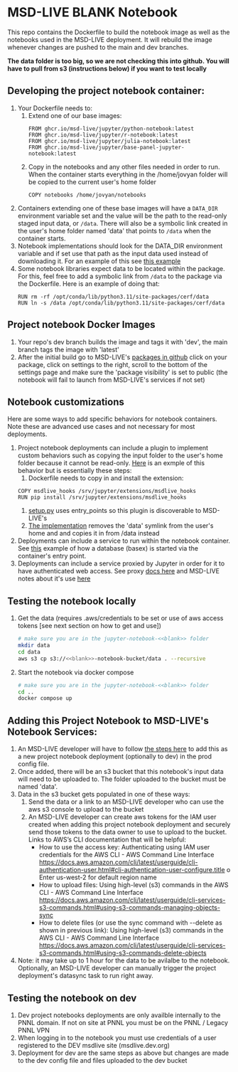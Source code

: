 # MSD-LIVE BLANK Notebook

This repo contains the Dockerfile to build the notebook image as well as the notebooks
used in the MSD-LIVE deployment. It will rebuild the image whenever changes are pushed to the main and dev branches.

**The data folder is too big, so we are not checking this into github. You will have
to pull from s3 (instructions below) if you want to test locally**



## Developing the project notebook container:
1. Your Dockerfile needs to:
   1. Extend one of our base images:
      ```
      FROM ghcr.io/msd-live/jupyter/python-notebook:latest 
      FROM ghcr.io/msd-live/jupyter/r-notebook:latest 
      FROM ghcr.io/msd-live/jupyter/julia-notebook:latest 
      FROM ghcr.io/msd-live/jupyter/base-panel-jupyter-notebook:latest

      ```
   1. Copy in the notebooks and any other files needed in order to run. When the container starts everything in the /home/jovyan folder will be copied to the current user's home folder
      ```
      COPY notebooks /home/jovyan/notebooks
      ```
1. Containers extending one of these base images will have a `DATA_DIR` environment variable set and the value will be the path to the read-only staged input data, or `/data`. There will also be a symbolic link created in the user's home folder named 'data' that points to `/data` when the container starts. 
1. Notebook implementations should look for the DATA_DIR environment variable and if set use that path as the input data used instead of downloading it.  For an example of this see [this example](https://github.com/MSD-LIVE/jupyter-notebook-cerf/blob/f5e6753ef524f5b8bfd64e9dac89c3c59a1aa457/notebooks/quickstarter.ipynb#L121)
1. Some notebook libraries expect data to be located within the package. For this, feel free to add a symbolic link from `/data` to the package via the Dockerfile. Here is an example of doing that:
   ```
   RUN rm -rf /opt/conda/lib/python3.11/site-packages/cerf/data
   RUN ln -s /data /opt/conda/lib/python3.11/site-packages/cerf/data
   ```

## Project notebook Docker Images 
1. Your repo's dev branch builds the image and tags it with 'dev', the main branch tags the image with 'latest'
1. After the initial build go to MSD-LIVE's [packages in github](https://github.com/orgs/MSD-LIVE/packages) click on your package, click on settings to the right, scroll to the bottom of the settings page and make sure the 'package visibility' is set to public (the notebook will fail to launch from MSD-LIVE's services if not set)


## Notebook customizations

Here are some ways to add specific behaviors for notebook containers. Note these are advanced use cases and not necessary for most deployments.

1. Project notebook deployments can include a plugin to implement custom behaviors such as copying the input folder to the user's home folder because it cannot be read-only. [Here](https://github.com/MSD-LIVE/jupyter-notebook-statemodify) is an exmple of this behavior but is essentially these steps:
   1. Dockerfile needs to copy in and install the extension:
   ```
   COPY msdlive_hooks /srv/jupyter/extensions/msdlive_hooks
   RUN pip install /srv/jupyter/extensions/msdlive_hooks
   ```
   1. [setup.py](https://github.com/MSD-LIVE/jupyter-notebook-statemodify/blob/main/msdlive_hooks/setup.py) uses entry_points so this plugin is discoverable to MSD-LIVE's
   1. [The implementation](https://github.com/MSD-LIVE/jupyter-notebook-statemodify/blob/main/msdlive_hooks/msdlive_hooks/activate.py) removes the 'data' symlink from the user's home and and copies it in from /data instead
1. Deployments can include a service to run within the notebook container. See [this](https://github.com/MSD-LIVE/jupyter-notebook-rgcam) example of how a database (basex) is started via the container's entry point.
1. Deployments can include a service proxied by Jupyter in order for it to have authenticated web access. See proxy [docs here](https://jupyter-server-proxy.readthedocs.io/en/latest/index.html) and MSD-LIVE notes about it's use [here](https://github.com/MSD-LIVE/base-jupyter-notebook/blob/main/jupyter-server-proxy/README.md)




## Testing the notebook locally

1. Get the data (requires .aws/credentials to be set or use of aws access tokens [see next section on how to get and use])

   ```bash
   # make sure you are in the jupyter-notebook-<<blank>> folder
   mkdir data
   cd data
   aws s3 cp s3://<<blank>>-notebook-bucket/data . --recursive

   ```

2. Start the notebook via docker compose
   ```bash
   # make sure you are in the jupyter-notebook-<<blank>> folder
   cd ..
   docker compose up
   ```




## Adding this Project Notebook to MSD-LIVE's Notebook Services:
1. An MSD-LIVE developer will have to follow [the steps here](https://github.com/MSD-LIVE/jupyter-stacks/blob/main/MASTER_README.md) to add this as a new project notebook deployment (optionally to dev) in the prod config file. 
1. Once added, there will be an s3 bucket that this notebook's input data will need to be uploaded to. The folder uploaded to the bucket must be named 'data'. 
1. Data in the s3 bucket gets populated in one of these ways:
   1. Send the data or a link to an MSD-LIVE developer who can use the aws s3 console to upload to the bucket
   1. An MSD-LIVE developer can create aws tokens for the IAM user created when adding this project notebook deployment and securely send those tokens to the data owner to use to upload to the bucket. Links to AWS’s CLI documentation that will be helpful:
      -	How to use the access key: Authenticating using IAM user credentials for the AWS CLI - AWS Command Line Interface https://docs.aws.amazon.com/cli/latest/userguide/cli-authentication-user.html#cli-authentication-user-configure.title
      o	Enter us-west-2 for default region name
      -	How to upload files: Using high-level (s3) commands in the AWS CLI - AWS Command Line Interface https://docs.aws.amazon.com/cli/latest/userguide/cli-services-s3-commands.html#using-s3-commands-managing-objects-sync
      -	How to delete files (or use the sync command with --delete as shown in previous link): Using high-level (s3) commands in the AWS CLI - AWS Command Line Interface https://docs.aws.amazon.com/cli/latest/userguide/cli-services-s3-commands.html#using-s3-commands-delete-objects
1. Note: it may take up to 1 hour for the data to be avilalbe to the notebook. Optionally, an MSD-LIVE developer can manually trigger the project deployment's datasync task to run right away.

## Testing the notebook on dev 
1. Dev project notebooks deployments are only availble internally to the PNNL domain. If not on site at PNNL you must be on the PNNL / Legacy PNNL VPN
1. When logging in to the notebook you must use credentials of a user registered to the DEV msdlive site (msdlive.dev.org)
1. Deployment for dev are the same steps as above but changes are made to the dev config file and files uploaded to the dev bucket

